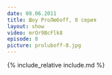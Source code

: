 ```yaml
---
date: 08.06.2011
title: Шоу ProЛюбoff, 8 серия
layout: show
video: mrOr9BcFlk8
episode: 8
picture: proluboff-8.jpg
---
```


{% include_relative include.md %}
